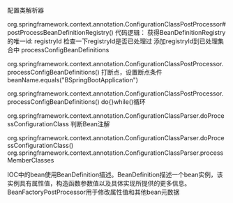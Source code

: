 配置类解析器

org.springframework.context.annotation.ConfigurationClassPostProcessor#postProcessBeanDefinitionRegistry()
代码逻辑：
    获得BeanDefinitionRegistry的唯一id: registryId
    检查一下registryId是否已处理过
    添加registryId到已处理集合中
    processConfigBeanDefinitions   
    
org.springframework.context.annotation.ConfigurationClassPostProcessor.processConfigBeanDefinitions()
打断点，设置断点条件 beanName.equals("BSpringBootApplication")

 
org.springframework.context.annotation.ConfigurationClassPostProcessor.processConfigBeanDefinitions()
    do{}while()循环

org.springframework.context.annotation.ConfigurationClassParser.doProcessConfigurationClass
    判断Bean注解


org.springframework.context.annotation.ConfigurationClassParser.doProcessConfigurationClass()
    org.springframework.context.annotation.ConfigurationClassParser.processMemberClasses

IOC中的bean使用BeanDefinition描述。BeanDefinition描述一个bean实例，该实例具有属性值，构造函数参数值以及具体实现所提供的更多信息。BeanFactoryPostProcessor用于修改属性值和其他bean元数据
